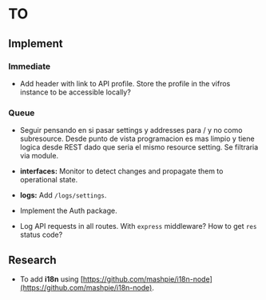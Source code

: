 # TO

## Implement

### Immediate

- Add header with link to API profile. Store the profile in the vifros instance to be accessible locally?

### Queue

- Seguir pensando en si pasar settings y addresses para / y no como subresource. Desde punto de vista programacion es
  mas limpio y tiene logica desde REST dado que seria el mismo resource setting. Se filtraria via module.

- **interfaces:** Monitor to detect changes and propagate them to operational state.

- **logs:** Add `/logs/settings`.

- Implement the Auth package.

- Log API requests in all routes. With `express` middleware? How to get `res` status code?

## Research

- To add **i18n** using [https://github.com/mashpie/i18n-node](https://github.com/mashpie/i18n-node).